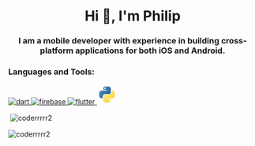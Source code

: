 <h1 align="center">Hi 👋, I'm  Philip</h1>
<h3 align="center">
  I am a mobile developer with experience in building cross-platform applications for both iOS and Android.
</h3>
<p align="left">

</p>
<h3 align="left">Languages and Tools:</h3>
<p align="left"> <a href="https://dart.dev" target="_blank" rel="noreferrer"> <img src="https://www.vectorlogo.zone/logos/dartlang/dartlang-icon.svg" alt="dart" width="40" height="40"/> </a> <a href="https://firebase.google.com/" target="_blank" rel="noreferrer"> <img src="https://www.vectorlogo.zone/logos/firebase/firebase-icon.svg" alt="firebase" width="40" height="40"/> </a> <a href="https://flutter.dev" target="_blank" rel="noreferrer"> <img src="https://www.vectorlogo.zone/logos/flutterio/flutterio-icon.svg" alt="flutter" width="40" height="40"/> </a> <a href="https://www.python.org" target="_blank" rel="noreferrer"> <img src="https://raw.githubusercontent.com/devicons/devicon/master/icons/python/python-original.svg" alt="python" width="40" height="40"/> </a> </p>

<p>&nbsp;<img align="center" src="https://github-readme-stats.vercel.app/api?username=coderrrrr2&show_icons=true&locale=en" alt="coderrrrr2" /></p>

<p><img align="center" src="https://github-readme-streak-stats.herokuapp.com/?user=coderrrrr2&" alt="coderrrrr2" /></p>
